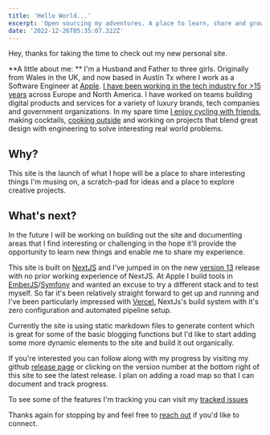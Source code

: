 ```yaml
---
title: 'Hello World...'
excerpt: 'Open sourcing my adventures. A place to learn, share and grow.'
date: '2022-12-26T05:35:07.322Z'
---
```

Hey, thanks for taking the time to check out my new personal site. 

**A little about me: ** I'm a Husband and Father to three girls. Originally from Wales in the UK, and now based in Austin Tx where I work as a Software Engineer at [Apple](https://apple.com). [I have been working in the tech industry for >15 years](https://www.linkedin.com/in/owainllewellyn) across Europe and North America. I have worked on teams building digital products and services for a variety of luxury brands, tech companies and government organizations. In my spare time [I enjoy cycling with friends](https://breakfastclubatx.com), making cocktails, [cooking outside](https://us.gozney.com) and working on projects that blend great design with engineering to solve interesting real world problems.

## Why?
This site is the launch of what I hope will be a place to share interesting things I'm musing on, a scratch-pad for ideas and a place to explore creative projects.

## What's next?
In the future I will be working on building out the site and documenting areas that I find interesting or challenging in the hope it'll provide the opportunity to learn new things and enable me to share my experience.

This site is built on [NextJS](https://nextjs.org) and I've jumped in on the new [version 13](https://beta.nextjs.org/docs) release with no prior working experience of NextJS. At Apple I build tools in [EmberJS](https://emberjs.com)/[Symfony](https://symfony.com) and wanted an excuse to try a different stack and to test myself. So far it's been relatively straight forward to get up and running and I've been particularly impressed with [Vercel.](https://vercel.com) NextJs's build system with it's zero configuration and automated pipeline setup.

Currently the site is using static markdown files to generate content which is great for some of the basic blogging functions but I'd like to start adding some more dynamic elements to the site and build it out organically.

If you're interested you can follow along with my progress by visiting my github [release page](https://github.com/owzzz/owainl.blog/releases) or clicking on the version number at the bottom right of this site to see the latest release. I plan on adding a road map so that I can document and track progress.

To see some of the features I'm tracking you can visit my [tracked issues](https://github.com/owzzz/owainl.blog/issues?q=is%3Aissue+is%3Aopen+sort%3Aupdated-desc)

Thanks again for stopping by and feel free to [reach out](mailto:owain@owainl.co?subject=Website%20enquiry) if you'd like to connect.
